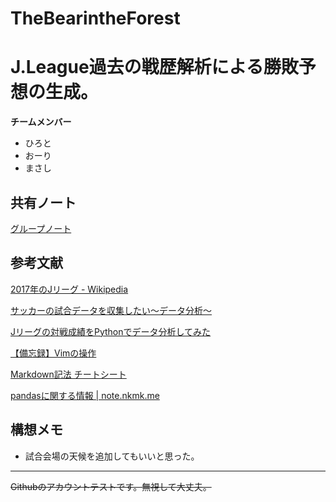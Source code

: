 # TheBearintheForest

# J.League過去の戦歴解析による勝敗予想の生成。

**チームメンバー**
* ひろと
* おーり
* まさし



## 共有ノート
[グループノート](https://docs.google.com/document/d/1UogcMVXJ5-siMRlcqXcS3fwUAkEcEVcJD9T2mvgNk7M/edit?tab=t.j4wy9d6ej5kb#heading=h.8h9jni7b0rj4)



## 参考文献
[2017年のJリーグ - Wikipedia]( https://ja.wikipedia.org/wiki/2017年のJリーグ )

[サッカーの試合データを収集したい〜データ分析〜](https://qiita.com/wooooo/items/ef97c50e6c8daa531420)

[Jリーグの対戦成績をPythonでデータ分析してみた](https://qiita.com/wooooo/items/ab55104b4ae031291a62)

[【備忘録】Vimの操作](https://qiita.com/one-a/items/a4e1d5a736d8408fd089)

[Markdown記法 チートシート](https://qiita.com/Qiita/items/c686397e4a0f4f11683d#リンクカード)

[pandasに関する情報 | note.nkmk.me](https://note.nkmk.me/pandas/)



## 構想メモ
* 試合会場の天候を追加してもいいと思った。




***

~~Githubのアカウントテストです。無視して大丈夫。~~
